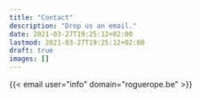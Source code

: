 ```yaml
---
title: "Contact"
description: "Drop us an email."
date: 2021-03-27T19:25:12+02:00
lastmod: 2021-03-27T19:25:12+02:00
draft: true
images: []
---
```


{{< email user="info" domain="roguerope.be" >}}
